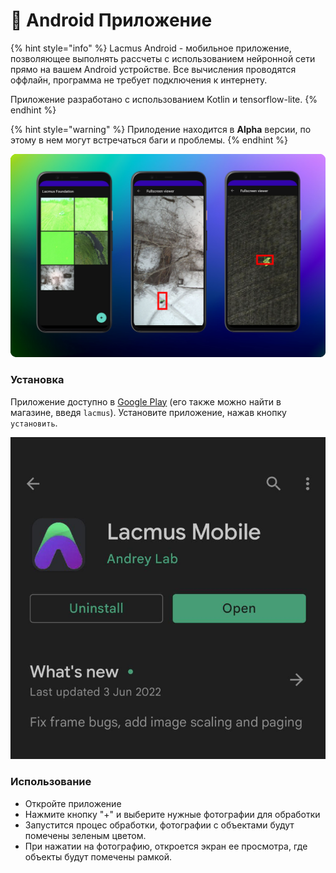 # 📱 Android Приложение

{% hint style="info" %}
Lacmus Android - мобильное приложение, позволяющее выполнять рассчеты с использованием нейронной сети прямо на вашем Android устройстве. Все вычисления проводятся оффлайн, программа не требует подключения к интернету.

Приложение разработано с использованием Kotlin и tensorflow-lite.
{% endhint %}

{% hint style="warning" %}
Прилодение находится в **Alpha** версии, по этому в нем могут встречаться баги и проблемы.
{% endhint %}

![Android App](../.gitbook/assets/bg2.png)

### Установка

Приложение доступно в [Google Play](https://play.google.com/store/apps/details?id=ml.lacmus.lacmusandroid) (его также можно найти в магазине, введя `lacmus`). Установите приложение, нажав кнопку `установить`.

![install app](<../.gitbook/assets/android-install (1).jpg>)

### Использование

* Откройте приложение
* Нажмите кнопку "+" и выберите нужные фотографии для обработки
* Запустится процес обработки, фотографии с объектами будут помечены зеленым цветом.
* При нажатии на фотографию, откроется экран ее просмотра, где объекты будут помечены рамкой.
